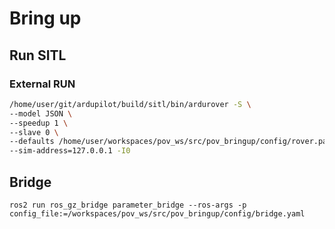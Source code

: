 # Bring up

## Run SITL

### External RUN

```bash
/home/user/git/ardupilot/build/sitl/bin/ardurover -S \
--model JSON \
--speedup 1 \
--slave 0 \
--defaults /home/user/workspaces/pov_ws/src/pov_bringup/config/rover.param,/home/user/workspaces/pov_ws/src/pov_bringup/config/rover-skid.param \
--sim-address=127.0.0.1 -I0
```

## Bridge
```
ros2 run ros_gz_bridge parameter_bridge --ros-args -p config_file:=/workspaces/pov_ws/src/pov_bringup/config/bridge.yaml
```